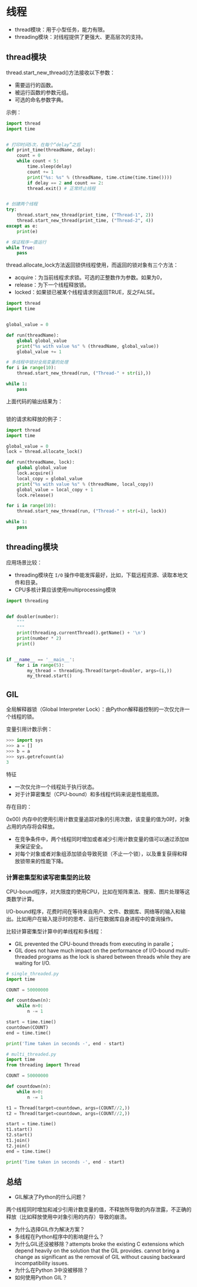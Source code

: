 # 线程

- thread模块：用于小型任务，能力有限。
- threading模块：对线程提供了更强大、更高层次的支持。

## thread模块

thread.start_new_thread()方法接收以下参数：

- 需要运行的函数。
- 被运行函数的参数元组。
- 可选的命名参数字典。

示例：

```python
import thread
import time


# 打印时间5次，在每个“delay”之后
def print_time(threadName, delay):
    count = 0
    while count < 5:
        time.sleep(delay)
        count += 1
        print("%s: %s" % (threadName, time.ctime(time.time())))
        if delay == 2 and count == 2:
        thread.exit() # 正常终止线程


# 创建两个线程
try:
    thread.start_new_thread(print_time, ("Thread-1", 2))
    thread.start_new_thread(print_time, ("Thread-2", 4))
except as e:
    print(e)

# 保证程序一直运行
while True:
    pass
```

thread.allocate_lock方法返回锁供线程使用，而返回的锁对象有三个方法：

- acquire：为当前线程求求锁。可选的正整数作为参数。如果为0，
- release：为下一个线程释放锁。
- locked：如果锁已被某个线程请求则返回TRUE，反之FALSE。

```python
import thread
import time


global_value = 0

def run(threadName):
    global global_value
    print("%s with value %s" % (threadName, global_value))
    global_value += 1

# 多线程中锁对全局变量的处理
for i in range(10):
    thread.start_new_thread(run, ("Thread-" + str(i),))

while 1:
    pass
```

上面代码的输出结果为：

```shell
```

锁的请求和释放的例子：

```python
import thread
import time

global_value = 0
lock = thread.allocate_lock()

def run(threadName, lock):
    global global_value
    lock.acquire()
    local_copy = global_value
    print("%s with value %s" % (threadName, local_copy))
    global_value = local_copy + 1
    lock.release()

for i in range(10):
    thread.start_new_thread(run, ("Thread-" + str(=i), lock))

while 1:
    pass
```

## threading模块

应用场景比较：

- threading模块在 `I/O` 操作中能发挥最好，比如，下载远程资源、读取本地文件和目录。
- CPU多核计算应该使用multiprocessing模块

```python
import threading


def doubler(number):
    """
    """
    print(threading.currentThread().getName() + '\n')
    print(number * 2)
    print()


if __name__ == '__main__':
    for i in range(5):
        my_thread = threading.Thread(target=doubler, args=(i,))
        my_thread.start()
```

## GIL

全局解释器锁（Global Interpreter Lock）：由Python解释器控制的一次仅允许一个线程的锁。

变量引用计数示例：

```python
>>> import sys
>>> a = []
>>> b = a
>>> sys.getrefcount(a)
3
```

特征

- 一次仅允许一个线程处于执行状态。
- 对于计算密集型（CPU-bound）和多线程代码来说是性能瓶颈。

存在目的：

0x00) 内存中的使用引用计数变量追踪对象的引用次数，该变量的值为0时，对象占用的内存将会释放。

- 在竞争条件中，两个线程同时增加或者减少引用计数变量的值可以通过添加`锁`来保证安全。
- 对每个对象或者对象组添加锁会导致死锁（不止一个锁），以及重复获得和释放锁带来的性能下降。

### 计算密集型和读写密集型的比较

CPU-bound程序，对大限度的使用CPU，比如在矩阵乘法、搜索、图片处理等这类数学计算。

I/O-bound程序，花费时间在等待来自用户、文件、数据库、网络等的输入和输出。比如用户在输入提示时的思考、运行在数据库自身进程中的查询操作。

比较计算密集型计算中的单线程和多线程：

- GIL prevented the CPU-bound threads from executing in paralle；
- GIL does not have much impact on the performance of I/O-bound multi-threaded programs as the lock is shared between threads while they are waiting for I/O.

```python
# single_threaded.py
import time

COUNT = 50000000

def countdown(n):
    while n>0:
        n -= 1

start = time.time()
countdown(COUNT)
end = time.time()

print('Time taken in seconds -', end - start)
```

```python
# multi_threaded.py
import time
from threading import Thread

COUNT = 50000000

def countdown(n):
    while n>0:
        n -= 1

t1 = Thread(target=countdown, args=(COUNT//2,))
t2 = Thread(target=countdown, args=(COUNT//2,))

start = time.time()
t1.start()
t2.start()
t1.join()
t2.join()
end = time.time()

print('Time taken in seconds -', end - start)
```




## 总结

- GIL解决了Python的什么问题？

两个线程同时增加和减少引用计数变量的值，不释放所导致的内存泄露，不正确的释放（比如释放使用中对象引用的内存）导致的崩溃。

- 为什么选择GIL作为解决方案？
- 多线程在Python程序中的影响是什么？
- 为什么GIL还没被移除？attempts broke the existing C extensions which depend heavily on the solution that the GIL provides.  cannot bring a change as significant as the removal of GIL without causing backward incompatibility issues.
- 为什么在Python 3中没被移除？
- 如何使用Python GIL？